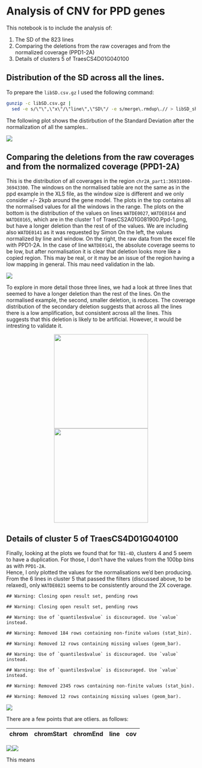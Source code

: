 Analysis of CNV for PPD genes
================

This notebook is to include the analysis of:

1.  The SD of the 823 lines
2.  Comparing the deletions from the raw coverages and from the
    normalized coverage (PPD1-2A)
3.  Details of clusters 5 of TraesCS4D01G040100

## Distribution of the SD across all the lines.

To prepare the `libSD.csv.gz` I used the following command:

``` sh
gunzip -c libSD.csv.gz |
  sed -e s/\"\",\"x\"/\"line\",\"SD\"/ -e s/merge\.rmdup\.// > libSD_short.csv
```

The following plot shows the distirbution of the Standard Deviation
after the normalization of all the samples..

<img src="02.CompareCNVOfPPDRegions_withoutFilter_files/figure-gfm/unnamed-chunk-3-1.png" style="display: block; margin: auto;" />

## Comparing the deletions from the raw coverages and from the normalized coverage (PPD1-2A)

This is the distribution of all coverages in the region
`chr2A_part1:36931000-36943300`. The windows on the normalised table are
not the same as in the ppd example in the XLS file, as the window size
is different and we only consider +/- 2kpb around the gene model. The
plots in the top contains all the normalised values for all the windows
in the range. The plots on the bottom is the distribution of the values
on lines `WATDE0027`, `WATDE0164` and `WATDE0165`, which are in the
cluster 1 of TraesCS2A01G081900.Ppd-1.png, but have a longer deletion
than the rest of of the values. We are including also `WATDE0141` as it
was requested by Simon On the left, the values normalized by line and
window. On the right, the raw data from the excel file with PPD1-2A. In
the case of line `WATDE0141`, the absolute coverage seems to be low, but
after normalisation it is clear that deletion looks more like a copied
region. This may be real, or it may be an issue of the region having a
low mapping in general. This mau need validation in the lab.

<img src="02.CompareCNVOfPPDRegions_withoutFilter_files/figure-gfm/unnamed-chunk-5-1.png" style="display: block; margin: auto;" />

To explore in more detail those three lines, we had a look at three
lines that seemed to have a longer deletion than the rest of the lines.
On the normalised example, the second, smaller deletion, is reduces. The
coverage distribution of the secondary deletion suggests that across all
the lines there is a low amplification, but consistent across all the
lines. This suggests that this deletion is likely to be artificial.
However, it would be intresting to validate it.

<img src="02.CompareCNVOfPPDRegions_withoutFilter_files/figure-gfm/unnamed-chunk-6-1.png" height="250px" style="display: block; margin: auto;" /><img src="02.CompareCNVOfPPDRegions_withoutFilter_files/figure-gfm/unnamed-chunk-6-2.png" height="250px" style="display: block; margin: auto;" />

## Details of cluster 5 of TraesCS4D01G040100

Finally, looking at the plots we found that for `TB1-4D`, clusters 4 and
5 seem to have a duplication. For those, I don’t have the values from
the 100bp bins as with `PPD1-2A`.  
Hence, I only plotted the values for the normalisations we’d ben
producing. From the 6 lines in cluster 5 that passed the filters
(discussed above, to be relaxed), only `WATDE0821` seems to be
consistently around the 2X coverage.

    ## Warning: Closing open result set, pending rows
    
    ## Warning: Closing open result set, pending rows

    ## Warning: Use of `quantiles$value` is discouraged. Use `value` instead.

    ## Warning: Removed 184 rows containing non-finite values (stat_bin).

    ## Warning: Removed 12 rows containing missing values (geom_bar).

    ## Warning: Use of `quantiles$value` is discouraged. Use `value` instead.
    
    ## Warning: Use of `quantiles$value` is discouraged. Use `value` instead.

    ## Warning: Removed 2345 rows containing non-finite values (stat_bin).

    ## Warning: Removed 12 rows containing missing values (geom_bar).

![](02.CompareCNVOfPPDRegions_withoutFilter_files/figure-gfm/unnamed-chunk-7-1.png)<!-- -->

There are a few points that are otliers. as follows:

| chrom | chromStart | chromEnd | line | cov |
| :---- | ---------: | -------: | :--- | --: |

![](02.CompareCNVOfPPDRegions_withoutFilter_files/figure-gfm/unnamed-chunk-9-1.png)<!-- -->![](02.CompareCNVOfPPDRegions_withoutFilter_files/figure-gfm/unnamed-chunk-9-2.png)<!-- -->

This means
